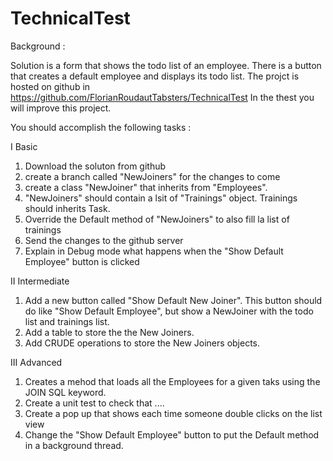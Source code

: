 # TechnicalTest

Background :

Solution is a form that shows the todo list of an employee.  There is a button that creates a default employee and displays its todo list. The projct is hosted on github in https://github.com/FlorianRoudautTabsters/TechnicalTest 
In the thest you will improve this project. 


You should accomplish the following tasks :

I Basic
1) Download the soluton from github
2) create a branch called "NewJoiners" for the changes to come
3) create a class "NewJoiner" that inherits from "Employees". 
4) "NewJoiners" should contain a lsit of "Trainings" object. Trainings should inherits Task.
5) Override the Default method of "NewJoiners" to also fill la list of trainings
6) Send the changes to the github server
7) Explain in Debug mode what happens when the "Show Default Employee" button is clicked

II Intermediate
1) Add a new button called "Show Default New Joiner". This button should do like "Show Default Employee", but show a NewJoiner with the todo list and trainings list.
2) Add a table to store the the New Joiners. 
3) Add CRUDE operations to store the New Joiners objects. 

III Advanced
1) Creates a mehod that loads all the Employees for a given taks using the JOIN SQL keyword.
2) Create a unit test to check that ....
3) Create a pop up that shows each time someone double clicks on the list view
4) Change the "Show Default Employee" button to put the Default method in a background thread.  
